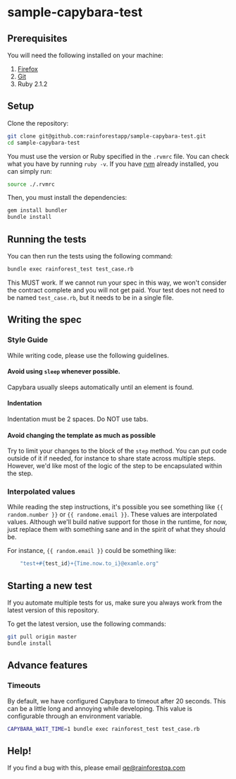 # sample-capybara-test

## Prerequisites

You will need the following installed on your machine:

1. [Firefox](http://www.mozilla.org/en-US/firefox/new/)
2. [Git](http://git-scm.com/)
3. Ruby 2.1.2

## Setup

Clone the repository:

```bash
git clone git@github.com:rainforestapp/sample-capybara-test.git
cd sample-capybara-test
```

You must use the version or Ruby specified in the `.rvmrc` file. You can check what you have by running ``ruby -v``. If you have [rvm](https://rvm.io/) already installed, you can simply run:

```bash
source ./.rvmrc
```

Then, you must install the dependencies:

```bash
gem install bundler
bundle install
```

## Running the tests

You can then run the tests using the following command:

```bash
bundle exec rainforest_test test_case.rb
```

This MUST work. If we cannot run your spec in this way, we won't consider the contract complete and you will not get paid. Your test does not need to be named `test_case.rb`, but it needs to be in a single file.

## Writing the spec

### Style Guide

While writing code, please use the following guidelines.

#### Avoid using `sleep` whenever possible. 

Capybara usually sleeps automatically until an element is found.

#### Indentation

Indentation must be 2 spaces. Do NOT use tabs.

#### Avoid changing the template as much as possible

Try to limit your changes to the block of the `step` method. You can put code outside of it if needed, for instance to share state across multiple steps. However, we'd like most of the logic of the step to be encapsulated within the step.

### Interpolated values

While reading the step instructions, it's possible you see something like `{{ random.number }}` or ``{{ randome.email }}``. These values are interpolated values. Although we'll build native support for those in the runtime, for now, just replace them with something sane and in the spirit of what they should be. 

For instance, `{{ random.email }}` could be something like:

```ruby
    "test+#{test_id}+{Time.now.to_i}@examle.org"
```

## Starting a new test

If you automate multiple tests for us, make sure you always work from the latest version of this repository.

To get the latest version, use the following commands:

```bash
git pull origin master
bundle install
```

## Advance features

### Timeouts

By default, we have configured Capybara to timeout after 20 seconds. This can be a little long and annoying while developing. This value is configurable through an environment variable.

```bash
CAPYBARA_WAIT_TIME=1 bundle exec rainforest_test test_case.rb
```

## Help!

If you find a bug with this, please email [qe@rainforestqa.com](mailto:qu@rainforestqa.com)
